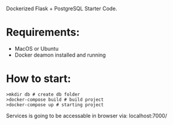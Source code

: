 Dockerized Flask + PostgreSQL Starter Code.

# Requirements:
* MacOS or Ubuntu
* Docker deamon installed and running

# How to start:

```
>mkdir db # create db folder
>docker-compose build # build project
>docker-compose up # starting project
```


Services is going to be accessable in browser via: localhost:7000/